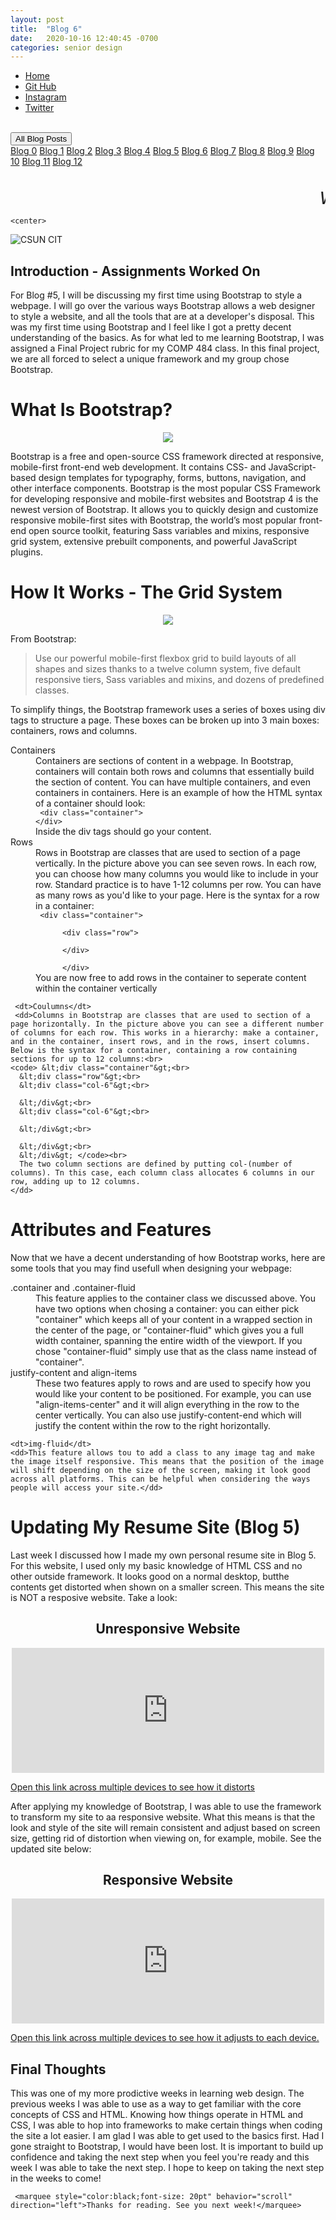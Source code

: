 ```yaml
---
layout: post
title:  "Blog 6"
date:   2020-10-16 12:40:45 -0700
categories: senior design
---
```


<html>



<style>
{% include custom.css %}
</style>

  <title>Blog 6</title>
<body>
<ul class="navbar">
 
  <li class="navbar"><a class="home" href="http://dec98524.github.io/">Home</a></li>
  <li class="navbar"><a href="https://github.com/dec98524/dec98524.github.io">Git Hub</a></li>
  <li class="navbar"><a href="https://www.instagram.com/im.davidcastaneda/">Instagram</a></li>
  <li class="navbar"><a href="https://twitter.com/refilldranks">Twitter</a></li>

</ul>
<br>
<div class="dropdown">
  <button class="dropbtn">All Blog Posts</button>
  <div class="dropdown-content">
    <a href="https://dec98524.github.io/senior/design/2020/08/27/blog-0.html">Blog 0</a>
    <a href="https://dec98524.github.io/senior/design/2020/09/08/blog1.html">Blog 1</a>
    <a href="https://dec98524.github.io/senior/design/2020/09/18/blog2.html">Blog 2</a>
    <a href="https://dec98524.github.io/senior/design/2020/09/25/blog3.html">Blog 3</a>
    <a href="https://dec98524.github.io/senior/design/2020/10/02/blog4.html">Blog 4</a>
    <a href="https://dec98524.github.io/senior/design/2020/10/09/blog5.html">Blog 5</a>
    <a href="https://dec98524.github.io/senior/design/2020/10/16/blog6.html">Blog 6</a>
         <a href="https://dec98524.github.io/senior/design/2020/10/23/blog7.html">Blog 7</a>
                  <a href="https://dec98524.github.io/senior/design/2020/10/30/blog8.html">Blog 8</a>
            <a href="https://dec98524.github.io/senior/design/2020/11/6/blog9.html">Blog 9</a>
      <a href="https://dec98524.github.io/senior/design/2020/11/13/blog10.html">Blog 10</a>
      <a href="https://dec98524.github.io/senior/design/2020/11/20/blog11.html">Blog 11</a>
                  <a href="https://dec98524.github.io/senior/design/2020/12/04/blog12.html">Blog 12</a>






  </div>
</div><br>
<br>
<marquee style="color:black;font-size: 20pt" behavior="scroll" direction="left"><i>Welcome to my blog site!</i></marquee>

    <center>
<img src="https://www.csun.edu/ua/2017logos/Seal-CSUN-Horizontal-186.png" alt="CSUN CIT" align="middle">
</center>

<h2>Introduction - Assignments Worked On</h2>

<p>For Blog #5, I will be discussing my first time using Bootstrap to style a webpage. I will go over the various ways Bootstrap allows a web designer to style a website, and all the tools that are at a developer's disposal. This was my first time using Bootstrap and I feel like I got a pretty decent understanding of the basics. As for what led to me learning Bootstrap, I was assigned a Final Project rubric for my COMP 484 class. In this final project, we are all forced to select a unique framework and my group chose Bootstrap. 


      

</p>


 <h1>What Is Bootstrap?</h1>  
  <center>
  <img src="https://sdtimes.com/wp-content/uploads/2020/06/v5-new-logo.png">
    </center>
<p>Bootstrap is a free and open-source CSS framework directed at responsive, mobile-first front-end web development. It contains CSS- and JavaScript-based design templates for typography, forms, buttons, navigation, and other interface components. Bootstrap is the most popular CSS Framework for developing responsive and mobile-first websites and Bootstrap 4 is the newest version of Bootstrap. It allows you to quickly design and customize responsive mobile-first sites with Bootstrap, the world’s most popular front-end open source toolkit, featuring Sass variables and mixins, responsive grid system, extensive prebuilt components, and powerful JavaScript plugins.</p>
  
  
  <h1>How It Works - The Grid System </h1>  
  <center>
  <img src="https://www.c-sharpcorner.com/article/bootstrap-grid-system/Images/1.png">
    </center>
<p>From Bootstrap:

<blockquote cite="https://getbootstrap.com/docs/4.0/layout/grid/">
Use our powerful mobile-first flexbox grid to build layouts of all shapes and sizes thanks to a twelve column system, five default responsive tiers, Sass variables and mixins, and dozens of predefined classes.
</blockquote></p>
  
  <p>To simplify things, the Bootstrap framework uses a series of boxes using div tags to structure a page. These boxes can be broken up into 3 main boxes: containers, rows and columns.
  </p>
  <dl>
    <dt>Containers</dt>
    <dd>Containers are sections of content in a webpage. In Bootstrap, containers will contain both rows and columns that essentially build the section of content. You can have multiple containers, and even containers in containers. Here is an example of how the HTML syntax of a container should look:<br>
    <code> &lt;div class="container"&gt;<br>&lt;/div&gt; </code><br>
      Inside the div tags should go your content.
    </dd>
    <dt>Rows</dt>
     <dd>Rows in Bootstrap are classes that are used to section of a page vertically. In the picture above you can see seven rows. In each row, you can choose how many columns you would like to include in your row. Standard practice is to have 1-12 columns per row. You can have as many rows as you'd like to your page. Here is the syntax for a row in a container:<br>
    <code> &lt;div class="container"&gt;<br>
      &lt;div class="row"&gt;<br> 
      &lt;/div&gt;<br>
      &lt;/div&gt; </code><br>
      You are now free to add rows in the container to seperate content within the container vertically
    </dd>
    
     <dt>Coulumns</dt>
     <dd>Columns in Bootstrap are classes that are used to section of a page horizontally. In the picture above you can see a different number of columns for each row. This works in a hierarchy: make a container, and in the container, insert rows, and in the rows, insert columns. Below is the syntax for a container, containing a row containing sections for up to 12 columns:<br>
    <code> &lt;div class="container"&gt;<br>
      &lt;div class="row"&gt;<br> 
      &lt;div class="col-6"&gt;<br> 
      
      &lt;/div&gt;<br>
      &lt;div class="col-6"&gt;<br> 
      
      &lt;/div&gt;<br>
      
      &lt;/div&gt;<br>
      &lt;/div&gt; </code><br>
      The two column sections are defined by putting col-(number of columns). Tn this case, each column class allocates 6 columns in our row, adding up to 12 columns.
    </dd>
  </dl>
  
  
   <h1>Attributes and Features</h1>  
<p> Now that we have a decent understanding of how Bootstrap works, here are some tools that you may find usefull when designing your webpage:
 
  <dl>
    <dt>.container and .container-fluid</dt>
    <dd>This feature applies to the container class we discussed above. You have two options when chosing a container: you can either pick "container" which keeps all of your content in a wrapped section in the center of the page, or "container-fluid" which gives you a full width container, spanning the entire width of the viewport. If you chose "container-fluid" simply use that as the class name instead of "container".
    </dd>
     <dt>justify-content and align-items</dt>
    <dd>These two features apply to rows and are used to specify how you would like your content to be positioned. For example, you can use "align-items-center" and it will align everything in the row to the center vertically. You can also use justify-content-end which will justify the content within the row to the right horizontally.</dd>
    
    <dt>img-fluid</dt>
    <dd>This feature allows tou to add a class to any image tag and make the image itself responsive. This means that the position of the image will shift depending on the size of the screen, making it look good across all platforms. This can be helpful when considering the ways people will access your site.</dd>
  </dl>
  </p>
  
   <h1>Updating My Resume Site (Blog 5)</h1>  

<p>
  Last week I discussed how I made my own personal resume site in Blog 5. For this website, I used only my basic knowledge of HTML CSS and no other outside framework. It looks good on a normal desktop, butthe contents get distorted when shown on a smaller screen. This means the site is NOT a resposive website. Take a look:
 <center>
   <h2>
     Unresponsive Website
   </h2>
 <embed type="text/html" src="https://david-resume.glitch.me/" width="500" height="200">   
</center>
  <p><a style="text-decoration: underline;" href="https://david-resume.glitch.me/">Open this link across multiple devices to see how it distorts</a></p>
</p>

<p>
 After applying my knowledge of Bootstrap, I was able to use the framework to transform my site to aa responsive website. What this means is that the look and style of the site will remain consistent and adjust based on screen size, getting rid of distortion when viewing on, for example, mobile. See the updated site below: 
 <center>
   <h2>
     Responsive Website
   </h2>
 <embed type="text/html" src="https://david-website-3.glitch.me/" width="500" height="200">
</center>
  <p><a style="text-decoration: underline;" href="https://david-website-3.glitch.me/">Open this link across multiple devices to see how it adjusts to each device.</a></p>
</p>

   
<h2>Final Thoughts</h2>
<p>This was one of my more prodictive weeks in learning web design. The previous weeks I was able to use as a way to get familiar with the core concepts of CSS and HTML. Knowing how things operate in HTML and CSS, I was able to hop into frameworks to make certain things when coding the site a lot easier. I am glad I was able to get used to the basics first. Had I gone straight to Bootstrap, I would have been lost. It is important to build up confidence and taking the next step when you feel you're ready and this week I was able to take the next step. I hope to keep on taking the next step in the weeks to come!</p>
 
 
     <marquee style="color:black;font-size: 20pt" behavior="scroll" direction="left">Thanks for reading. See you next week!</marquee>
</body>
</html>


